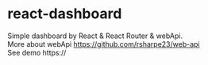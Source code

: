 # react-dashboard

Simple dashboard by React & React Router & webApi.  
More about webApi https://github.com/rsharpe23/web-api  
See demo https://  
